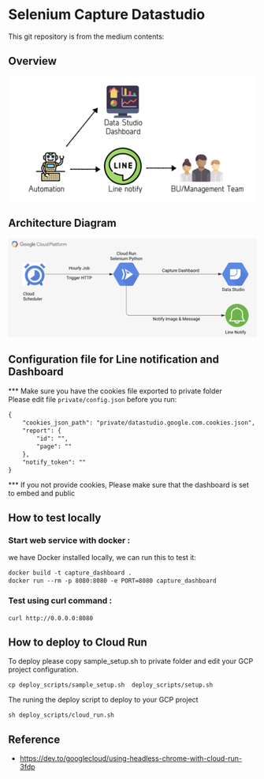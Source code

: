 # Selenium Capture Datastudio
This git repository is from the medium contents:

## Overview
![](assets/overview.png)

## Architecture Diagram
![](assets/architecture.png)


## Configuration file for Line notification and Dashboard
*** Make sure you have the cookies file exported to private folder
</br>
Please edit file ``` private/config.json ``` before you run:
```
{
    "cookies_json_path": "private/datastudio.google.com.cookies.json",
    "report": {
        "id": "",
        "page": ""
    },
    "notify_token": ""
}
```
*** If you not provide cookies, Please make sure that the dashboard is set to embed and public
## How to test locally 

### Start web service with docker :
we have Docker installed locally, we can run this to test it:
```
docker build -t capture_dashboard .
docker run --rm -p 8080:8080 -e PORT=8080 capture_dashboard
```

### Test using curl command :
```
curl http://0.0.0.0:8080
```

## How to deploy to Cloud Run

To deploy please copy sample_setup.sh to private folder and edit your GCP project configuration.
```
cp deploy_scripts/sample_setup.sh  deploy_scripts/setup.sh
```

The runing the deploy script to deploy to your GCP project
```
sh deploy_scripts/cloud_run.sh
```
## Reference
* https://dev.to/googlecloud/using-headless-chrome-with-cloud-run-3fdp